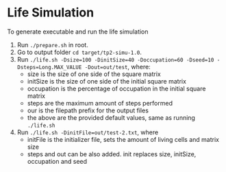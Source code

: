 # Life Simulation
To generate executable and run the life simulation
1. Run `./prepare.sh` in root.
2. Go to output folder `cd target/tp2-simu-1.0`.
3. Run `./life.sh -Dsize=100 -DinitSize=40 -Doccupation=60 -Dseed=10 -Dsteps=Long.MAX_VALUE -Dout=out/test`, where:
    - size is the size of one side of the square matrix
    - initSize is the size of one side of the initial square matrix
    - occupation is the percentage of occupation in the initial square matrix
    - steps are the maximum amount of steps performed
    - our is the filepath prefix for the output files
    - the above are the provided default values, same as running `./life.sh`
4. Run  `./life.sh -DinitFile=out/test-2.txt`, where
    - initFile is the initializer file, sets the amount of living cells and matrix size
    - steps and out can be also added. init replaces size, initSize, occupation and seed

